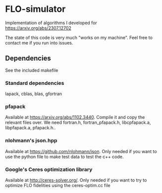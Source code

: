 # FLO-simulator
Implementation of algorithms I developed for https://arxiv.org/abs/2307.12702

The state of this code is very much "works on my machine". Feel free to contact me if you run into issues.

## Dependencies
See the included makefile

### Standard dependencies
lapack, cblas, blas, gfortran

### pfapack 
Available at https://arxiv.org/abs/1102.3440. Compile it and copy the relevant files over. We need fortran.h, fortran_pfapack.h, libcpfapack.a, libpfapack.a, pfapack.h..

### nlohmann's json.hpp
Available at https://github.com/nlohmann/json. Only needed if you want to use the python file to make test data to test the c++ code.

### Google's Ceres optimization library

Available at http://ceres-solver.org/. Only needed if you want to try to optimize FLO fidelities using the ceres-optim.cc file

